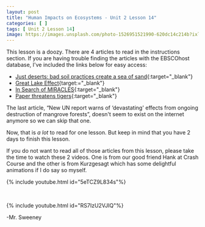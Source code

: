 ```yaml
---
layout: post
title: "Human Impacts on Ecosystems - Unit 2 Lesson 14"
categories: [ ]
tags: [ Unit 2 Lesson 14]
image: https://images.unsplash.com/photo-1526951521990-620dc14c214b?ixlib=rb-1.2.1&ixid=eyJhcHBfaWQiOjEyMDd9&auto=format&fit=crop&w=667&q=80
---
```


This lesson is a doozy. There are 4 articles to read in the instructions section. If you are having trouble finding the articles with the EBSCOhost database, I've included the links below for easy access:

* [Just deserts: bad soil practices create a sea of sand](http://search.ebscohost.com/login.aspx?direct=true&db=mih&AN=106350423&site=ehost-live){:target="_blank"}
* [Great Lake Effect](http://search.ebscohost.com/login.aspx?direct=true&db=mih&AN=1971457&site=ehost-live){target:="_blank"}
* [In Search of MIRACLES](http://search.ebscohost.com/login.aspx?direct=true&db=mih&AN=72129799&site=ehost-live){:target="_blank"}
* [Paper threatens tigers](http://search.ebscohost.com/login.aspx?direct=true&db=nfh&AN=16PU578036637&site=ehost-live){:target="_blank"}

The last article, “New UN report warns of ‘devastating' effects from ongoing destruction of mangrove forests”, doesn't seem to exist on the internet anymore so we can skip that one.

Now, that is *a lot* to read for one lesson. But keep in mind that you have 2 days to finish this lesson.

If you do not want to read all of those articles from this lesson, please take the time to watch these 2 videos. One is from our good friend Hank at Crash Course and the other is from Kurzgesagt which has some delightful animations if I do say so myself.

{% include youtube.html id="5eTCZ9L834s"%}

<br>

{% include youtube.html id="RS7IzU2VJIQ"%}

-Mr. Sweeney